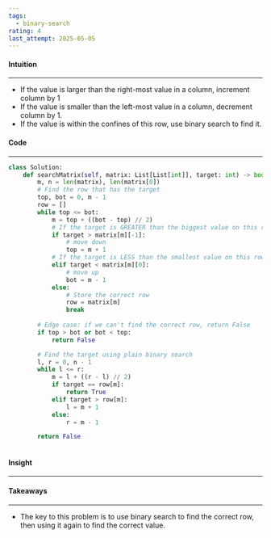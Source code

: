 ```yaml
---
tags:
  - binary-search
rating: 4
last_attempt: 2025-05-05
---
```


#### Intuition
---
- If the value is larger than the right-most value in a column, increment column by 1
- If the value is smaller than the left-most value in a column, decrement column by 1.
- If the value is within the confines of this row, use binary search to find it.

#### Code
---

```python
class Solution:
    def searchMatrix(self, matrix: List[List[int]], target: int) -> bool:
        m, n = len(matrix), len(matrix[0])
        # Find the row that has the target
        top, bot = 0, m - 1
        row = []
        while top <= bot:
            m = top + ((bot - top) // 2)
            # If the target is GREATER than the biggest value on this row
            if target > matrix[m][-1]:
                # move down
                top = m + 1
            # If the target is LESS than the smallest value on this row
            elif target < matrix[m][0]:
                # move up
                bot = m - 1
            else:
                # Store the correct row 
                row = matrix[m]
                break
        
        # Edge case: if we can't find the correct row, return False
        if top > bot or bot < top:
            return False

        # Find the target using plain binary search
        l, r = 0, n - 1
        while l <= r:
            m = l + ((r - l) // 2)
            if target == row[m]:
                return True
            elif target > row[m]:
                l = m + 1
            else:
                r = m - 1

        return False
     

```

#### Insight
---


#### Takeaways
---
- The key to this problem is to use binary search to find the correct row, then using it again to find the correct value.